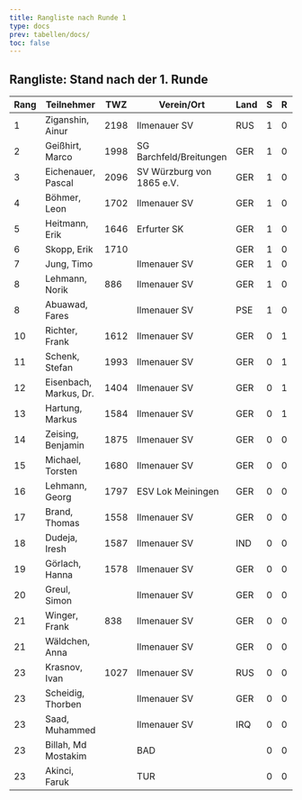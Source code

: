 ```yaml
---
title: Rangliste nach Runde 1
type: docs
prev: tabellen/docs/
toc: false
---
```


## Rangliste: Stand nach der 1. Runde
| Rang | Teilnehmer            | TWZ    | Verein/Ort                   | Land  | S | R | V | Punkte | BH  | SB  | ARO  | WIN |
|------|-----------------------|--------|------------------------------|-------|---|---|---|--------|-----|-----|------|-----|
| 1    | Ziganshin, Ainur      | 2198   | Ilmenauer SV                 | RUS   | 1 | 0 | 0 | 1.0    | 0.0 | 0.00| 1875 | 1   |
| 2    | Geißhirt, Marco       | 1998   | SG Barchfeld/Breitungen      | GER   | 1 | 0 | 0 | 1.0    | 0.0 | 0.00| 1797 | 1   |
| 3    | Eichenauer, Pascal    | 2096   | SV Würzburg von 1865 e.V.    | GER   | 1 | 0 | 0 | 1.0    | 0.0 | 0.00| 1680 | 1   |
| 4    | Böhmer, Leon          | 1702   | Ilmenauer SV                 | GER   | 1 | 0 | 0 | 1.0    | 0.0 | 0.00| 1587 | 1   |
| 5    | Heitmann, Erik        | 1646   | Erfurter SK                  | GER   | 1 | 0 | 0 | 1.0    | 0.0 | 0.00| 1578 | 1   |
| 6    | Skopp, Erik           | 1710   |                              | GER   | 1 | 0 | 0 | 1.0    | 0.0 | 0.00| 1558 | 1   |
| 7    | Jung, Timo            |        | Ilmenauer SV                 | GER   | 1 | 0 | 0 | 1.0    | 0.0 | 0.00| 838  | 1   |
| 8    | Lehmann, Norik        | 886    | Ilmenauer SV                 | GER   | 1 | 0 | 0 | 1.0    | 0.0 | 0.00| 800  | 1   |
| 8    | Abuawad, Fares        |        | Ilmenauer SV                 | PSE   | 1 | 0 | 0 | 1.0    | 0.0 | 0.00| 800  | 1   |
| 10   | Richter, Frank        | 1612   | Ilmenauer SV                 | GER   | 0 | 1 | 0 | 0.5    | 0.5 | 0.25| 1993 | 0   |
| 11   | Schenk, Stefan        | 1993   | Ilmenauer SV                 | GER   | 0 | 1 | 0 | 0.5    | 0.5 | 0.25| 1612 | 0   |
| 12   | Eisenbach, Markus, Dr.| 1404   | Ilmenauer SV                 | GER   | 0 | 1 | 0 | 0.5    | 0.5 | 0.25| 1584 | 0   |
| 13   | Hartung, Markus       | 1584   | Ilmenauer SV                 | GER   | 0 | 1 | 0 | 0.5    | 0.5 | 0.25| 1404 | 0   |
| 14   | Zeising, Benjamin     | 1875   | Ilmenauer SV                 | GER   | 0 | 0 | 1 | 0.0    | 1.0 | 0.00| 2198 | 0   |
| 15   | Michael, Torsten      | 1680   | Ilmenauer SV                 | GER   | 0 | 0 | 1 | 0.0    | 1.0 | 0.00| 2096 | 0   |
| 16   | Lehmann, Georg        | 1797   | ESV Lok Meiningen            | GER   | 0 | 0 | 1 | 0.0    | 1.0 | 0.00| 1998 | 0   |
| 17   | Brand, Thomas         | 1558   | Ilmenauer SV                 | GER   | 0 | 0 | 1 | 0.0    | 1.0 | 0.00| 1710 | 0   |
| 18   | Dudeja, Iresh         | 1587   | Ilmenauer SV                 | IND   | 0 | 0 | 1 | 0.0    | 1.0 | 0.00| 1702 | 0   |
| 19   | Görlach, Hanna        | 1578   | Ilmenauer SV                 | GER   | 0 | 0 | 1 | 0.0    | 1.0 | 0.00| 1646 | 0   |
| 20   | Greul, Simon          |        | Ilmenauer SV                 | GER   | 0 | 0 | 1 | 0.0    | 1.0 | 0.00| 886  | 0   |
| 21   | Winger, Frank         | 838    | Ilmenauer SV                 | GER   | 0 | 0 | 1 | 0.0    | 1.0 | 0.00| 800  | 0   |
| 21   | Wäldchen, Anna        |        | Ilmenauer SV                 | GER   | 0 | 0 | 1 | 0.0    | 1.0 | 0.00| 800  | 0   |
| 23   | Krasnov, Ivan         | 1027   | Ilmenauer SV                 | RUS   | 0 | 0 | 0 | 0.0    | 1.0 | 0.00| 0    | 0   |
| 23   | Scheidig, Thorben     |        | Ilmenauer SV                 | GER   | 0 | 0 | 0 | 0.0    | 1.0 | 0.00| 0    | 0   |
| 23   | Saad, Muhammed        |        | Ilmenauer SV                 | IRQ   | 0 | 0 | 0 | 0.0    | 1.0 | 0.00| 0    | 0   |
| 23   | Billah, Md Mostakim   |        | BAD                          |       | 0 | 0 | 0 | 0.0    | 1.0 | 0.00| 0    | 0   |
| 23   | Akinci, Faruk         |        | TUR                          |       | 0 | 0 | 0 | 0.0    | 1.0 | 0.00| 0    | 0   |
